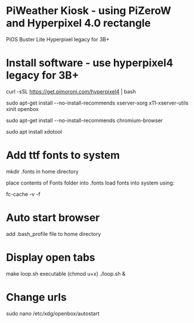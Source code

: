 # PiWeather Kiosk - using PiZeroW and Hyperpixel 4.0 rectangle
PiOS Buster Lite
Hyperpixel legacy for 3B+

# Install software - use hyperpixel4 legacy for 3B+
curl -sSL https://get.pimoroni.com/hyperpixel4 | bash

sudo apt-get install --no-install-recommends xserver-xorg x11-xserver-utils xinit openbox

sudo apt-get install --no-install-recommends chromium-browser

sudo apt install xdotool

# Add ttf fonts to system
mkdir .fonts in home directory

place contents of Fonts folder into .fonts
load fonts into system using:

fc-cache -v -f

# Auto start browser
add .bash_profile file to home directory

# Display open tabs
make loop.sh executable (chmod u+x)
./loop.sh &

# Change urls
sudo nano /etc/xdg/openbox/autostart
